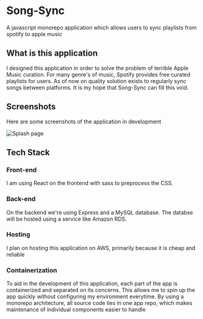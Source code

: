 # Song-Sync
A javascript monorepo application which allows users to sync playlists from spotify to apple music

## What is this application
I designed this application in order to solve the problem of terrible Apple Music curation. For many genre's of music, Spotify provides free curated playlists for users. As of now on quality solution exists to regularly sync songs between platforms.
It is my hope that Song-Sync can fill this void.

## Screenshots
Here are some screenshots of the application in development

![Splash page](https://i.imgur.com/rMsFE5q.png "Splash Page")

## Tech Stack

### Front-end
I am using React on the frontend with sass to preprocess the CSS.

### Back-end
On the backend we're using Express and a MySQL database. The databse will be hosted using a service like Amazon RDS.

### Hosting
I plan on hosting this application on AWS, primarily because it is cheap and reliable 

### Containerization
To aid in the development of this application, each part of the app is containerized and separated on its concerns. This allows me to spin up the app quickly without configuring my environment everytime.
By using a monorepo architecture, all source code lies in one app repo, which makes maintenance of individual components easier to handle
